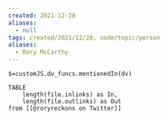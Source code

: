 ```yaml
---
created: 2021-12-28 
aliases:
  - null
tags: created/2021/12/28, node/topic/person
aliases:
  - Rory McCarthy
---
```

`$=customJS.dv_funcs.mentionedIn(dv)`

```dataview
TABLE 
	length(file.inlinks) as In, 
	length(file.outlinks) as Out
from [[@roryreckons on Twitter]]
```

